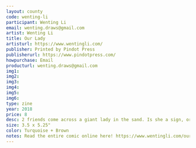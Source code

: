 ```yaml
---
layout: county 
code: wenting-li
participant: Wenting Li
email: wenting.draws@gmail.com
artist: Wenting Li 
title: Our Lady
artisturl: https://www.wentingli.com/
publisher: Printed by Pindot Press 
publisherurl: https://www.pindotpress.com/
howpurchase: Email
producturl: wenting.draws@gmail.com
img1: 
img2: 
img3: 
img4: 
img5: 
img6: 
type: zine
year: 2018
price: 8
desc: 2 friends come across a giant lady in the sand. Is she a sign, or something both smaller and closer? 
size: 3.5 x 5.25" 
color: Turquoise + Brown
notes: Read the entire comic online here! https://www.wentingli.com/our-lady
---
```

